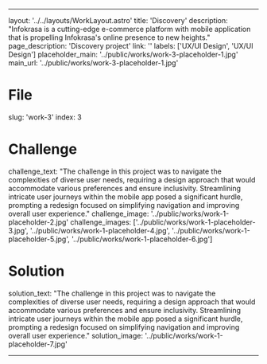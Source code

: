 ---

layout: '../../layouts/WorkLayout.astro'
title: 'Discovery'
description: "Infokrasa is a cutting-edge e-commerce platform with mobile application that is propelling Infokrasa's online presence to new heights."
page_description: 'Discovery project'
link: ''
labels: ['UX/UI Design', 'UX/UI Design']
placeholder_main: '../public/works/work-3-placeholder-1.jpg'
main_url: '../public/works/work-3-placeholder-1.jpg'
# File
slug: 'work-3'
index: 3
# Challenge
challenge_text: "The challenge in this project was to navigate the complexities of diverse user needs, requiring a design approach that would accommodate various preferences and ensure inclusivity. Streamlining intricate user journeys within the mobile app posed a significant hurdle, prompting a redesign focused on simplifying navigation and improving overall user experience."
challenge_image: '../public/works/work-1-placeholder-2.jpg'
challenge_images: ['../public/works/work-1-placeholder-3.jpg', 
                   '../public/works/work-1-placeholder-4.jpg', 
                   '../public/works/work-1-placeholder-5.jpg', 
                   '../public/works/work-1-placeholder-6.jpg']
# Solution
solution_text: "The challenge in this project was to navigate the complexities of diverse user needs, requiring a design approach that would accommodate various preferences and ensure inclusivity. Streamlining intricate user journeys within the mobile app posed a significant hurdle, prompting a redesign focused on simplifying navigation and improving overall user experience."
solution_image: '../public/works/work-1-placeholder-7.jpg'

---